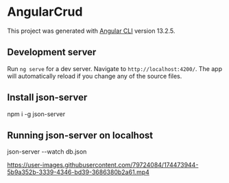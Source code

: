 # AngularCrud

This project was generated with [Angular CLI](https://github.com/angular/angular-cli) version 13.2.5.

## Development server

Run `ng serve` for a dev server. Navigate to `http://localhost:4200/`. The app will automatically reload if you change any of the source files.

## Install json-server
npm i -g json-server

## Running json-server on localhost
json-server --watch db.json





https://user-images.githubusercontent.com/79724084/174473944-5b9a352b-3339-4346-bd39-3686380b2a61.mp4

